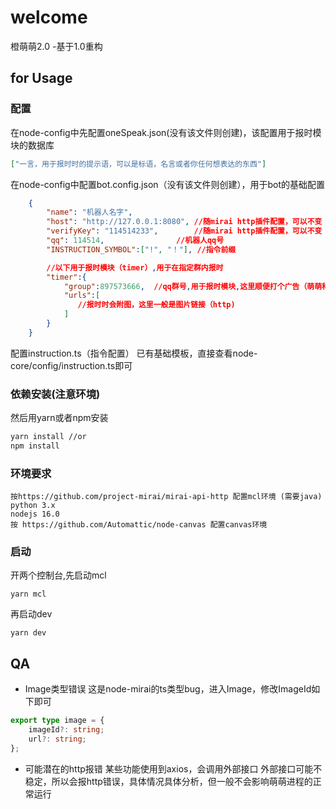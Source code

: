 <!--
 * @Author: moushicheng 1163675107@qq.com
 * @Date: 2022-05-04 21:10:26
 * @LastEditors: moushicheng 1163675107@qq.com
 * @LastEditTime: 2022-05-30 16:07:03
 * @FilePath: \mirai\README.md
 * @Description: 这是默认设置,请设置`customMade`, 打开koroFileHeader查看配置 进行设置: https://github.com/OBKoro1/koro1FileHeader/wiki/%E9%85%8D%E7%BD%AE
-->
# welcome
橙萌萌2.0 -基于1.0重构

## for Usage
### 配置
在node-config中先配置oneSpeak.json(没有该文件则创建)，该配置用于报时模块的数据库
```JSON
["一言，用于报时时的提示语，可以是标语，名言或者你任何想表达的东西"]
```
在node-config中配置bot.config.json（没有该文件则创建），用于bot的基础配置
```JSON
    {
        "name": "机器人名字",
        "host": "http://127.0.0.1:8080", //随mirai http插件配置，可以不变
        "verifyKey": "114514233",        //随mirai http插件配置，可以不变
        "qq": 114514,                //机器人qq号
        "INSTRUCTION_SYMBOL":["!", "！"], //指令前缀

        //以下用于报时模块（timer）,用于在指定群内报时
        "timer":{
            "group":897573666,  //qq群号,用于报时模块,这里顺便打个广告（萌萌科技股份有限公司群号
            "urls":[          
               //报时时会附图，这里一般是图片链接（http)
            ]
        }                    
    }
```
配置instruction.ts（指令配置）
已有基础模板，直接查看node-core/config/instruction.ts即可

### 依赖安装(注意环境)
然后用yarn或者npm安装
```bash
yarn install //or
npm install 
```

### 环境要求
```
按https://github.com/project-mirai/mirai-api-http 配置mcl环境 (需要java)
python 3.x
nodejs 16.0
按 https://github.com/Automattic/node-canvas 配置canvas环境
```

### 启动
开两个控制台,先启动mcl
```
yarn mcl 
```
再启动dev
```
yarn dev
```

## QA
- Image类型错误
这是node-mirai的ts类型bug，进入Image，修改ImageId如下即可
```typescript
export type image = {
    imageId?: string;
    url?: string;
};
```

- 可能潜在的http报错
某些功能使用到axios，会调用外部接口
外部接口可能不稳定，所以会报http错误，具体情况具体分析，但一般不会影响萌萌进程的正常运行